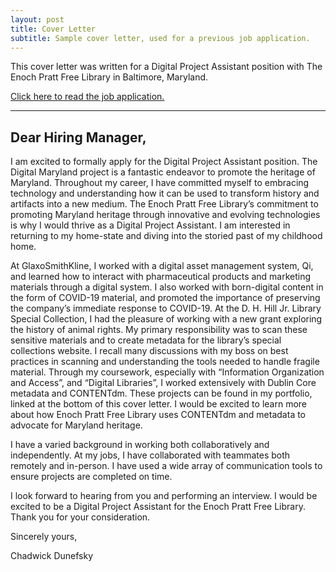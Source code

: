 ```yaml
---
layout: post
title: Cover Letter
subtitle: Sample cover letter, used for a previous job application.  
---
```


This cover letter was written for a Digital Project Assistant position with The Enoch Pratt Free Library in Baltimore, Maryland.

[Click here to read the job application.]({{dunefskychadwick.github.io}}/assets/pdfs/jobapplication.pdf)

-----------------------------------------------------

## Dear Hiring Manager,

I am excited to formally apply for the Digital Project Assistant position. The Digital Maryland project is a fantastic endeavor to promote the heritage of Maryland. Throughout my career, I have committed myself to embracing technology and understanding how it can be used to transform history and artifacts into a new medium. The Enoch Pratt Free Library’s commitment to promoting Maryland heritage through innovative and evolving technologies is why I would thrive as a Digital Project Assistant. I am interested in returning to my home-state and diving into the storied past of my childhood home.


At GlaxoSmithKline, I worked with a digital asset management system, Qi, and learned how to interact with pharmaceutical products and marketing materials through a digital system. I also worked with born-digital content in the form of COVID-19 material, and promoted the importance of preserving the company’s immediate response to COVID-19. At the D. H. Hill Jr. Library Special Collection, I had the pleasure of working with a new grant exploring the history of animal rights. My primary responsibility was to scan these sensitive materials and to create metadata for the library’s special collections website. I recall many discussions with my boss on best practices in scanning and understanding the tools needed to handle fragile material. Through my coursework, especially with “Information Organization and Access”, and “Digital Libraries”, I worked extensively with Dublin Core metadata and CONTENTdm. These projects can be found in my portfolio, linked at the bottom of this cover letter. I would be excited to learn more about how Enoch Pratt Free Library uses CONTENTdm and metadata to advocate for Maryland heritage.


I have a varied background in working both collaboratively and independently. At my jobs, I have collaborated with teammates both remotely and in-person. I have used a wide array of communication tools to ensure projects are completed on time.


I look forward to hearing from you and performing an interview. I would be excited to be a Digital Project Assistant for the Enoch Pratt Free Library. Thank you for your consideration.


Sincerely yours,

Chadwick Dunefsky
